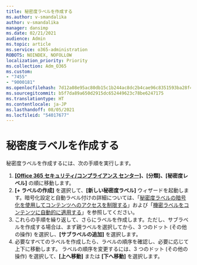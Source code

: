 ```yaml
---
title: 秘密度ラベルを作成する
ms.author: v-smandalika
author: v-smandalika
manager: dansimp
ms.date: 02/21/2021
audience: Admin
ms.topic: article
ms.service: o365-administration
ROBOTS: NOINDEX, NOFOLLOW
localization_priority: Priority
ms.collection: Adm_O365
ms.custom:
- "7455"
- "9000181"
ms.openlocfilehash: 7d12a08e95ac80db15c1b244ac8dc2b4cae96c8351593ba28f4f4a9790dada4f
ms.sourcegitcommit: b5f7da89a650d2915dc652449623c78be6247175
ms.translationtype: HT
ms.contentlocale: ja-JP
ms.lasthandoff: 08/05/2021
ms.locfileid: "54017677"
---
```

# <a name="create-a-sensitivity-label"></a>秘密度ラベルを作成する

秘密度ラベルを作成するには、次の手順を実行します。

1. **[[Office 365 セキュリティ/コンプライアンス センター]](https://sip.protection.office.com/)、[分類]、[秘密度レベル]** の順に移動します。
2. **[+ ラベルの作成]** を選択して、**[新しい秘密度ラベル]** ウィザードを起動します。暗号化設定と自動ラベル付けの詳細については、「[秘密度ラベルの暗号化を使用してコンテンツへのアクセスを制限する](/microsoft-365/compliance/encryption-sensitivity-labels)」および「[機密ラベルをコンテンツに自動的に適用する](/microsoft-365/compliance/apply-sensitivity-label-automatically)」を参照してください。
3. これらの手順を繰り返して、さらにラベルを作成します。ただし、サブラベルを作成する場合は、まず親ラベルを選択してから、3 つのドット (その他の操作) を選択し、**[サブラベルの追加]** を選択します。
4. 必要なすべてのラベルを作成したら、ラベルの順序を確認し、必要に応じて上下に移動します。 ラベルの順序を変更するには、3 つのドット (その他の操作) を選択して、**[上へ移動]** または **[下へ移動]** を選択します。 
